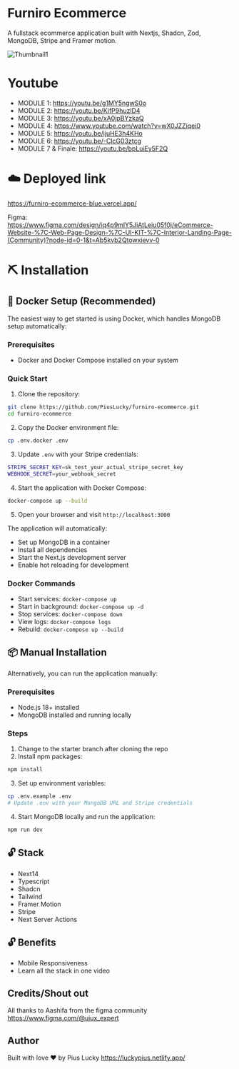 # Furniro Ecommerce
A fullstack ecommerce application built with Nextjs, Shadcn, Zod, MongoDB, Stripe and Framer motion.

![Thumbnail1](https://github.com/PiusLucky/furniro-ecommerce/assets/32282934/6e93da77-ec95-4cb4-b678-3e2baea955a3)

# Youtube
- MODULE 1: https://youtu.be/g1MY5ngwS0o
- MODULE 2: https://youtu.be/KifP9huzlD4
- MODULE 3: https://youtu.be/xA0jpBYzkaQ
- MODULE 4: https://www.youtube.com/watch?v=wX0JZZiqei0
- MODULE 5: https://youtu.be/ijuHE3h4KHo
- MODULE 6: https://youtu.be/-ClcG03ztcg
- MODULE 7 & Finale: https://youtu.be/bpLuiEy5F2Q

# ☁️ Deployed link
https://furniro-ecommerce-blue.vercel.app/

Figma:  
https://www.figma.com/design/iq4p9mlY5JiAtLeiu05f0j/eCommerce-Website-%7C-Web-Page-Design-%7C-UI-KIT-%7C-Interior-Landing-Page-(Community)?node-id=0-1&t=Ab5kvb2Qtowxievv-0


# ⛏️ Installation

## 🐳 Docker Setup (Recommended)
The easiest way to get started is using Docker, which handles MongoDB setup automatically:

### Prerequisites
- Docker and Docker Compose installed on your system

### Quick Start
1. Clone the repository:
```bash
git clone https://github.com/PiusLucky/furniro-ecommerce.git
cd furniro-ecommerce
```

2. Copy the Docker environment file:
```bash
cp .env.docker .env
```

3. Update `.env` with your Stripe credentials:
```bash
STRIPE_SECRET_KEY=sk_test_your_actual_stripe_secret_key
WEBHOOK_SECRET=your_webhook_secret
```

4. Start the application with Docker Compose:
```bash
docker-compose up --build
```

5. Open your browser and visit `http://localhost:3000`

The application will automatically:
- Set up MongoDB in a container
- Install all dependencies
- Start the Next.js development server
- Enable hot reloading for development

### Docker Commands
- Start services: `docker-compose up`
- Start in background: `docker-compose up -d`
- Stop services: `docker-compose down`
- View logs: `docker-compose logs`
- Rebuild: `docker-compose up --build`

## 📦 Manual Installation
Alternatively, you can run the application manually:

### Prerequisites
- Node.js 18+ installed
- MongoDB installed and running locally

### Steps
1. Change to the starter branch after cloning the repo
2. Install npm packages:
```bash
npm install
```

3. Set up environment variables:
```bash
cp .env.example .env
# Update .env with your MongoDB URL and Stripe credentials
```

4. Start MongoDB locally and run the application:
```bash
npm run dev
```


## 🔓 Stack
- Next14
- Typescript
- Shadcn
- Tailwind
- Framer Motion
- Stripe
- Next Server Actions
  

## 🔓 Benefits
- Mobile Responsiveness
- Learn all the stack in one video


## Credits/Shout out
All thanks to Aashifa from the figma community
https://www.figma.com/@uiux_expert


## Author
Built with love ❤️ by Pius Lucky https://luckypius.netlify.app/


